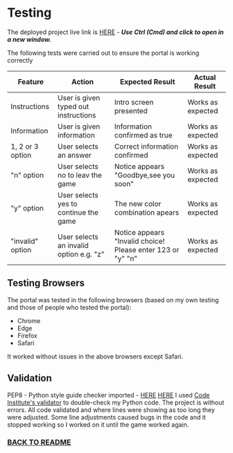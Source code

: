 
# Testing

The deployed project live link is [HERE](https://guess-colors-499273fe225a.herokuapp.com/) - ***Use Ctrl (Cmd) and click to open in a new window.*** 


The following tests were carried out to ensure the portal is working correctly

| **Feature**   | **Action**                    | **Expected Result**          | **Actual Result** |
| ------------- | ----------------------------- | ---------------------------- | ----------------- |
| Instructions | User is given typed out instructions | Intro screen presented | Works as expected |
| Information | User is given information | Information confirmed as true | Works as expected |
| 1, 2 or 3 option | User selects an answer | Correct information confirmed | Works as expected |
| "n" option  | User selects no to leav the game | Notice appears "Goodbye,see you soon" | Works as expected |
| "y" option  | User selects yes to continue the game | The new color combination apears | Works as expected |
| "invalid" option  | User selects an invalid option e.g. "z" | Notice appears "Invalid choice! Please enter 123 or "y" "n" | Works as expected |

## Testing Browsers
The portal was tested in the following browsers (based on my own testing and those of people who tested the portal):

- Chrome 
- Edge
- Firefox
- Safari 

It worked without issues in the above browsers except Safari. 

## Validation

PEP8 - Python style guide checker imported - [HERE](https://pypi.org/project/pep8/) [HERE](assets/images/Validation.png)
I used [Code Institute's validator](https://pep8ci.herokuapp.com/) to double-check my Python code. The project is without errors.
All code validated and where lines were showing as too long they were adjusted. Some line adjustments caused bugs in the code and it stopped working so I worked on it until the game worked again.



### [BACK TO README](README.md)

